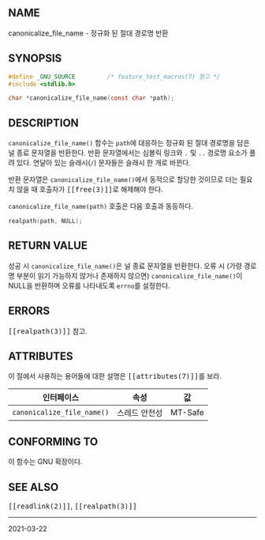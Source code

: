 ## NAME

canonicalize_file_name - 정규화 된 절대 경로명 반환

## SYNOPSIS

```c
#define _GNU_SOURCE         /* feature_test_macros(7) 참고 */
#include <stdlib.h>

char *canonicalize_file_name(const char *path);
```

## DESCRIPTION

`canonicalize_file_name()` 함수는 `path`에 대응하는 정규화 된 절대 경로명을 담은 널 종료 문자열을 반환한다. 반환 문자열에서는 심볼릭 링크와 `.` 및 `..` 경로명 요소가 풀려 있다. 연달아 있는 슬래시(`/`) 문자들은 슬래시 한 개로 바뀐다.

반환 문자열은 `canonicalize_file_name()`에서 동적으로 할당한 것이므로 더는 필요치 않을 때 호출자가 <tt>[[free(3)]]</tt>로 해제해야 한다.

`canonicalize_file_name(path)` 호출은 다음 호출과 동등하다.

```c
realpath(path, NULL);
```

## RETURN VALUE

성공 시 `canonicalize_file_name()`은 널 종료 문자열을 반환한다. 오류 시 (가령 경로명 부분이 읽기 가능하지 않거나 존재하지 않으면) `canonicalize_file_name()`이 NULL을 반환하며 오류를 나타내도록 `errno`를 설정한다.

## ERRORS

<tt>[[realpath(3)]]</tt> 참고.

## ATTRIBUTES

이 절에서 사용하는 용어들에 대한 설명은 <tt>[[attributes(7)]]</tt>를 보라.

| 인터페이스 | 속성 | 값 |
| --- | --- | --- |
| `canonicalize_file_name()` | 스레드 안전성 | MT-Safe |

## CONFORMING TO

이 함수는 GNU 확장이다.

## SEE ALSO

<tt>[[readlink(2)]]</tt>, <tt>[[realpath(3)]]</tt>

----

2021-03-22
